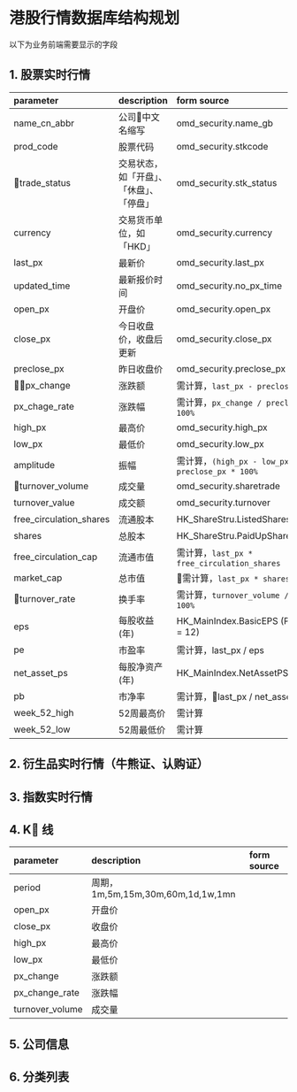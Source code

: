# 港股行情数据库结构规划

以下为业务前端需要显示的字段

## 1. 股票实时行情

| parameter | description | form source |
| :-- | :-- | :-- |
| name_cn_abbr | 公司中文名缩写 | omd_security.name_gb |
| prod_code | 股票代码 | omd_security.stkcode |
| trade_status | 交易状态，如「开盘」、「休盘」、「停盘」 | omd_security.stk_status |
| currency | 交易货币单位，如「HKD」 | omd_security.currency |
| last_px | 最新价 | omd_security.last_px |
| updated_time | 最新报价时间 | omd_security.no_px_time |
| open_px | 开盘价 | omd_security.open_px |
| close_px | 今日收盘价，收盘后更新 | omd_security.close_px |
| preclose_px | 昨日收盘价 | omd_security.preclose_px |
| px_change | 涨跌额 | 需计算，`last_px - preclose_px` |
| px_chage_rate | 涨跌幅 | 需计算，`px_change / preclose_px * 100%` |
| high_px | 最高价 | omd_security.high_px |
| low_px | 最低价 | omd_security.low_px |
| amplitude | 振幅 | 需计算，`(high_px - low_px) / preclose_px * 100%` |
| turnover_volume | 成交量 | omd_security.sharetrade |
| turnover_value | 成交额 | omd_security.turnover |
| free_circulation_shares | 流通股本 | HK_ShareStru.ListedShares |
| shares | 总股本 | HK_ShareStru.PaidUpSharesComShare |
| free_circulation_cap | 流通市值 | 需计算，`last_px * free_circulation_shares` |
| market_cap | 总市值 | 需计算，`last_px * shares` |
| turnover_rate | 换手率 | 需计算，`turnover_volume / shares * 100%` |
| eps | 每股收益(年) | HK_MainIndex.BasicEPS (PeriodMark = 12)|
| pe | 市盈率 | 需计算，last_px / eps |
| net_asset_ps | 每股净资产(年) | HK_MainIndex.NetAssetPS |
| pb | 市净率 | 需计算，last_px / net_assetps |
| week_52_high | 52周最高价 | 需计算 |
| week_52_low | 52周最低价 | 需计算 |

## 2. 衍生品实时行情（牛熊证、认购证）

## 3. 指数实时行情

## 4. K 线

| parameter | description | form source |
| :-- | :-- | :-- |
| period | 周期，1m,5m,15m,30m,60m,1d,1w,1mn |  |
| open_px | 开盘价 |  |
| close_px | 收盘价 |  |
| high_px | 最高价 |  |
| low_px | 最低价 |  |
| px_change | 涨跌额 | |
| px_change_rate | 涨跌幅 | |
| turnover_volume | 成交量 | |

## 5. 公司信息


## 6. 分类列表
